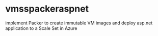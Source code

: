 # vmsspackeraspnet
implement Packer to create immutable VM images and deploy asp.net application to a Scale Set in Azure
